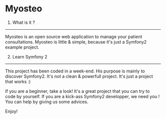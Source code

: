 Myosteo
========================

1) What is it ?
--------------------------------

Myosteo is an open source web application to manage your patient consultations.
Myosteo is little & simple, because it's just a Symfony2 example project.


2) Learn Symfony 2
--------------------------------

This project has been coded in a week-end. His purpose is mainly to discover Symfony2.
It's not a clean & powerfull project. It's just a project that works :)

If you are a beginner, take a look! It's a great project that you can try to code by yourself.
If you are a kick-ass Symfony2 developper, we need you ! You can help by giving us some advices.

Enjoy!

